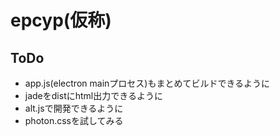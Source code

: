 # epcyp(仮称)

## ToDo
- app.js(electron mainプロセス)もまとめてビルドできるように
- jadeをdistにhtml出力できるように
- alt.jsで開発できるように
- photon.cssを試してみる
